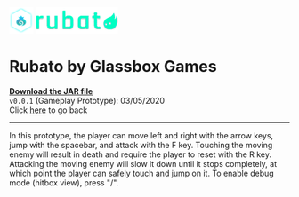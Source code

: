 <!-- v0.0.1 release file -->
[release]: rubato.jar "Rubato v0.0.1"


![Glassbox Games](../../assets/icon.png) 
![Rubato](../../assets/logo.png)
# Rubato by Glassbox Games

**[Download the JAR file][release]**  
`v0.0.1` (Gameplay Prototype): 03/05/2020  
Click [here](..) to go back  

___

In this prototype, the player can move left and right with the arrow keys, jump
with the spacebar, and attack with the F key. Touching the moving enemy will
result in death and require the player to reset with the R key. Attacking the
moving enemy will slow it down until it stops completely, at which point the
player can safely touch and jump on it. To enable debug mode (hitbox view),
press "/".
